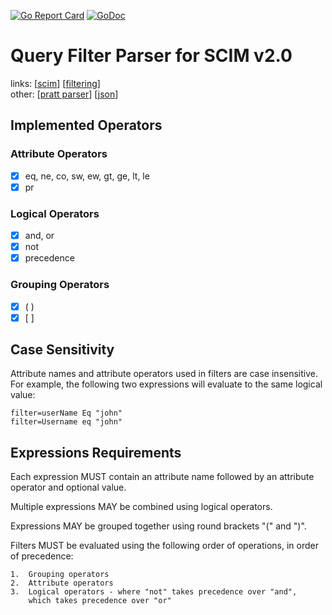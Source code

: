 [![Go Report Card](https://goreportcard.com/badge/github.com/di-wu/scim-filter-parser)](https://goreportcard.com/report/github.com/di-wu/scim-filter-parser)
[![GoDoc](https://godoc.org/github.com/di-wu/scim-filter-parser?status.svg)](https://godoc.org/github.com/di-wu/scim-filter-parser)
# Query Filter Parser for SCIM v2.0
links: [[scim](http://www.simplecloud.info/#Specification)] [[filtering](https://tools.ietf.org/html/rfc7644#section-3.4.2.2)] \
other: [[pratt parser](https://en.wikipedia.org/wiki/Pratt_parser)] [[json](http://json.org/)]
## Implemented Operators
### Attribute Operators
- [x] eq, ne, co, sw, ew, gt, ge, lt, le
- [x] pr

### Logical Operators
- [x] and, or
- [x] not
- [x] precedence

### Grouping Operators
- [x] ( )
- [x] [ ]

## Case Sensitivity
Attribute names and attribute operators used in filters are case insensitive.  
For example, the following two expressions will evaluate to the same logical value:

```
filter=userName Eq "john"
filter=Username eq "john"
```

## Expressions Requirements
Each expression MUST contain an attribute name followed by an attribute operator and optional value.

Multiple expressions MAY be combined using logical operators.

Expressions MAY be grouped together using round brackets "(" and ")".

Filters MUST be evaluated using the following order of operations, in order of precedence:

    1.  Grouping operators
    2.  Attribute operators
    3.  Logical operators - where "not" takes precedence over "and",
        which takes precedence over "or"
